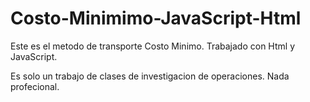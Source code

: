 # Costo-Minimimo-JavaScript-Html
Este es el metodo de transporte Costo Minimo. Trabajado con Html y JavaScript.

Es solo un trabajo de clases de investigacion de operaciones. Nada profecional.
